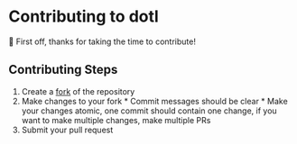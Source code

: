   # Contributing to dotl
  🎉 First off, thanks for taking the time to contribute!
  ## Contributing Steps
  1. Create a [fork](https://docs.github.com/en/pull-requests/collaborating-with-pull-requests/working-with-forks/fork-a-repo) of the repository
  2. Make changes to your fork
    * Commit messages should be clear
    * Make your changes atomic, one commit should contain one change, if you want to make multiple changes, make multiple PRs
  4. Submit your pull request
